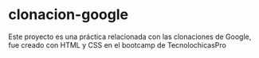 # clonacion-google
Este proyecto es una práctica relacionada con las clonaciones de Google, fue creado con HTML y CSS en el bootcamp de TecnolochicasPro
